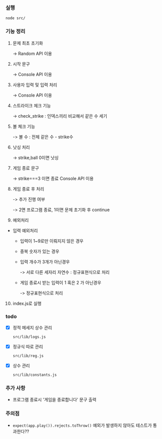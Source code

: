 ### 실행
```
node src/
```

### 기능 정리
1. 문제 최초 초기화 

    -> Random API 이용
2. 시작 문구 

    -> Console API 이용
2. 사용자 입력 및 입력 처리 

    -> Console API 이용
3. 스트라이크 체크 기능 

    -> check_strike : 인덱스끼리 비교해서 같은 수 세기
4. 볼 체크 기능 

    -> 볼 수 : 전체 같은 수 - strike수
6. 낫싱 처리 

    -> strike,ball 0이면 낫싱
7. 게임 종료 문구 

    -> strike===3 이면 종료 Console API 이용
8. 게임 종료 후 처리 

    -> 추가 진행 여부 
    
    -> 2면 프로그램 종료, 1이면 문제 초기화 후 continue
9. 예외처리
 - 입력 예외처리
   - 입력이 1~9로만 이뤄지지 않은 경우
   - 중복 숫자가 있는 경우
   - 입력 개수가 3개가 아닌경우
    
     -> 서로 다른 세자리 자연수 : 정규표현식으로 처리
   - 게임 종료시 받는 입력이 1 혹은 2 가 아닌경우
    
     -> 정규표현식으로 처리
10. index.js로 실행

### todo
- [x] 정적 메세지 상수 관리 
    
    `src/lib/logs.js`
- [x] 정규식 따로 관리  

    `src/lib/reg.js`

- [x] 상수 관리

    `src/lib/constants.js`

### 추가 사항
- 프로그램 종료시 '게임을 종료합니다' 문구 출력

### 주의점
- `expect(app.play()).rejects.toThrow()` 예외가 발생하지 않아도 테스트가 통과한다??